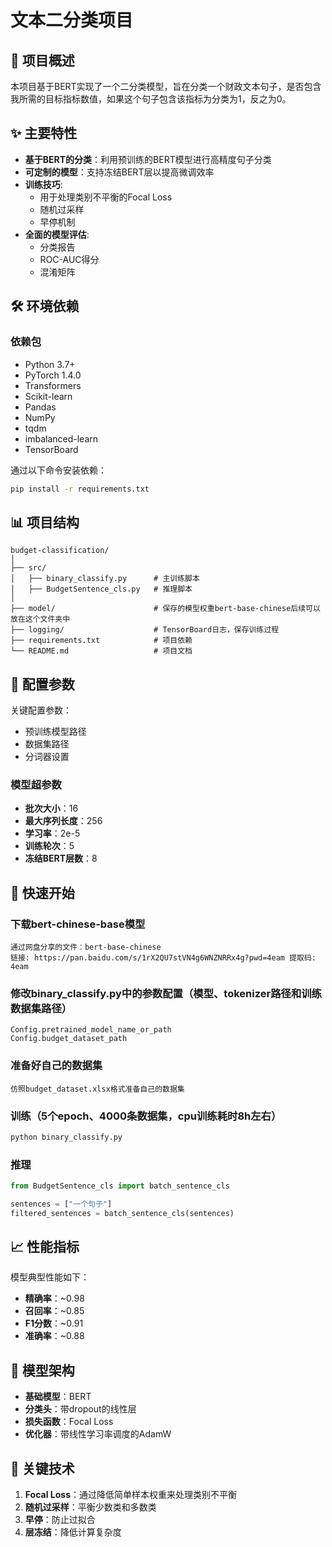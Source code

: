 # 文本二分类项目

## 🚀 项目概述

本项目基于BERT实现了一个二分类模型，旨在分类一个财政文本句子，是否包含我所需的目标指标数值，如果这个句子包含该指标为分类为1，反之为0。

## ✨ 主要特性

- **基于BERT的分类**：利用预训练的BERT模型进行高精度句子分类
- **可定制的模型**：支持冻结BERT层以提高微调效率
- **训练技巧**:
  - 用于处理类别不平衡的Focal Loss
  - 随机过采样
  - 早停机制
- **全面的模型评估**: 
  - 分类报告
  - ROC-AUC得分
  - 混淆矩阵

## 🛠 环境依赖

### 依赖包
- Python 3.7+
- PyTorch 1.4.0
- Transformers
- Scikit-learn
- Pandas
- NumPy
- tqdm
- imbalanced-learn
- TensorBoard

通过以下命令安装依赖：
```bash
pip install -r requirements.txt
```

## 📊 项目结构

```
budget-classification/
│
├── src/
│   ├── binary_classify.py      # 主训练脚本
│   ├── BudgetSentence_cls.py   # 推理脚本
│
├── model/                      # 保存的模型权重bert-base-chinese后续可以放在这个文件夹中
├── logging/                    # TensorBoard日志，保存训练过程
├── requirements.txt            # 项目依赖
└── README.md                   # 项目文档
```

## 🔧 配置参数

关键配置参数：
- 预训练模型路径
- 数据集路径
- 分词器设置

### 模型超参数
- **批次大小**：16
- **最大序列长度**：256
- **学习率**：2e-5
- **训练轮次**：5
- **冻结BERT层数**：8

## 🚀 快速开始

### 下载bert-chinese-base模型

```
通过网盘分享的文件：bert-base-chinese
链接: https://pan.baidu.com/s/1rX2QU7stVN4g6WNZNRRx4g?pwd=4eam 提取码: 4eam
```

### 修改binary_classify.py中的参数配置（模型、tokenizer路径和训练数据集路径）

```
Config.pretrained_model_name_or_path
Config.budget_dataset_path
```

### 准备好自己的数据集

```
仿照budget_dataset.xlsx格式准备自己的数据集
```

### 训练（5个epoch、4000条数据集，cpu训练耗时8h左右）

```bash
python binary_classify.py
```

### 推理
```python
from BudgetSentence_cls import batch_sentence_cls

sentences = ["一个句子"]
filtered_sentences = batch_sentence_cls(sentences)
```

## 📈 性能指标

模型典型性能如下：
- **精确率**：~0.98
- **召回率**：~0.85
- **F1分数**：~0.91
- **准确率**：~0.88

## 🧠 模型架构

- **基础模型**：BERT
- **分类头**：带dropout的线性层
- **损失函数**：Focal Loss
- **优化器**：带线性学习率调度的AdamW

## 📝 关键技术

1. **Focal Loss**：通过降低简单样本权重来处理类别不平衡
2. **随机过采样**：平衡少数类和多数类
3. **早停**：防止过拟合
4. **层冻结**：降低计算复杂度
